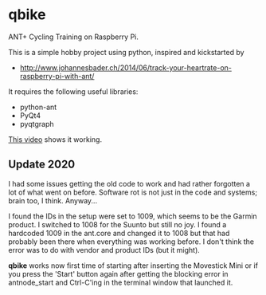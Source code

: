 # qbike
ANT+ Cycling Training on Raspberry Pi.

This is a simple hobby project using python, inspired and kickstarted by
* http://www.johannesbader.ch/2014/06/track-your-heartrate-on-raspberry-pi-with-ant/

It requires the following useful libraries:
* python-ant
* PyQt4
* pyqtgraph

[This video](http://youtu.be/lVoNQ8jtVbI) shows it working.

## Update 2020

I had some issues getting the old code to work and had rather forgotten a lot of what went on before. Software rot is not just in the code and systems; brain too, I think. Anyway...

I found the IDs in the setup were set to 1009, which seems to be the Garmin product. I switched to 1008 for the Suunto but still no joy. I found a hardcoded 1009 in the ant.core and changed it to 1008 but that had probably been there when everything was working before. I don't think the error was to do with vendor and product IDs (but it might).

**qbike** works now first time of starting after inserting the Movestick Mini or if you press the 'Start' button again after getting the blocking error in antnode_start and Ctrl-C'ing in the terminal window that launched it.

